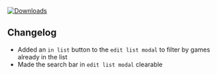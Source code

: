 [![Downloads](https://img.shields.io/github/downloads/zevnda/steam-game-idler/1.7.5/total?style=for-the-badge&logo=github&color=137eb5)](https://github.com/zevnda/steam-game-idler/releases/download/1.7.5/Steam.Game.Idler_1.7.5_x64_en-US.msi)

## Changelog
- Added an `in list` button to the `edit list modal` to filter by games already in the list
- Made the search bar in `edit list modal` clearable
